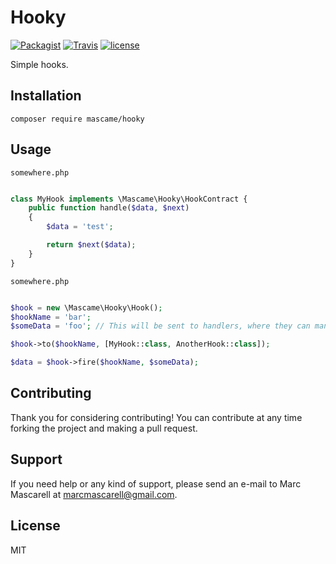 Hooky
=========

[![Packagist](https://img.shields.io/packagist/v/mascame/hooky.svg?maxAge=2592000?style=plastic)](https://packagist.org/packages/mascame/hooky)
[![Travis](https://img.shields.io/travis/marcmascarell/hooky.svg?maxAge=2592000?style=plastic)](https://travis-ci.org/marcmascarell/hooky)
[![license](https://img.shields.io/github/license/marcmascarell/hooky.svg?maxAge=2592000?style=plastic)](https://github.com/marcmascarell/hooky)

Simple hooks.

Installation
--------------

`composer require mascame/hooky`

Usage
--------------

`somewhere.php`
```php

class MyHook implements \Mascame\Hooky\HookContract {
    public function handle($data, $next)
    {
        $data = 'test';

        return $next($data);
    }
}

```

`somewhere.php`
```php

$hook = new \Mascame\Hooky\Hook();
$hookName = 'bar';
$someData = 'foo'; // This will be sent to handlers, where they can manipulate it

$hook->to($hookName, [MyHook::class, AnotherHook::class]);

$data = $hook->fire($hookName, $someData);

```

Contributing
----

Thank you for considering contributing! You can contribute at any time forking the project and making a pull request.

Support
----

If you need help or any kind of support, please send an e-mail to Marc Mascarell at marcmascarell@gmail.com.

License
----

MIT
